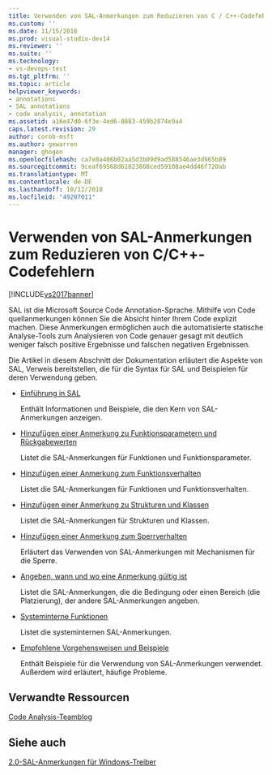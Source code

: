 ```yaml
---
title: Verwenden von SAL-Anmerkungen zum Reduzieren von C / C++-Codefehlern | Microsoft-Dokumentation
ms.custom: ''
ms.date: 11/15/2016
ms.prod: visual-studio-dev14
ms.reviewer: ''
ms.suite: ''
ms.technology:
- vs-devops-test
ms.tgt_pltfrm: ''
ms.topic: article
helpviewer_keywords:
- annotations
- SAL annotations
- code analysis, annotation
ms.assetid: a16e47d0-6f3e-4ed6-8883-459b2874e9a4
caps.latest.revision: 29
author: corob-msft
ms.author: gewarren
manager: ghogen
ms.openlocfilehash: ca7e8a406b02aa5d3b09d9ad588546ae3d965b89
ms.sourcegitcommit: 9ceaf69568d61023868ced59108ae4dd46f720ab
ms.translationtype: MT
ms.contentlocale: de-DE
ms.lasthandoff: 10/12/2018
ms.locfileid: "49207011"
---
```

# <a name="using-sal-annotations-to-reduce-cc-code-defects"></a>Verwenden von SAL-Anmerkungen zum Reduzieren von C/C++-Codefehlern
[!INCLUDE[vs2017banner](../includes/vs2017banner.md)]

SAL ist die Microsoft Source Code Annotation-Sprache. Mithilfe von Code quellanmerkungen können Sie die Absicht hinter Ihrem Code explizit machen. Diese Anmerkungen ermöglichen auch die automatisierte statische Analyse-Tools zum Analysieren von Code genauer gesagt mit deutlich weniger falsch positive Ergebnisse und falschen negativen Ergebnissen.  
  
 Die Artikel in diesem Abschnitt der Dokumentation erläutert die Aspekte von SAL, Verweis bereitstellen, die für die Syntax für SAL und Beispielen für deren Verwendung geben.  
  
-   [Einführung in SAL](../code-quality/understanding-sal.md)  
  
     Enthält Informationen und Beispiele, die den Kern von SAL-Anmerkungen anzeigen.  
  
-   [Hinzufügen einer Anmerkung zu Funktionsparametern und Rückgabewerten](../code-quality/annotating-function-parameters-and-return-values.md)  
  
     Listet die SAL-Anmerkungen für Funktionen und Funktionsparameter.  
  
-   [Hinzufügen einer Anmerkung zum Funktionsverhalten](../code-quality/annotating-function-behavior.md)  
  
     Listet die SAL-Anmerkungen für Funktionen und Funktionsverhalten.  
  
-   [Hinzufügen einer Anmerkung zu Strukturen und Klassen](../code-quality/annotating-structs-and-classes.md)  
  
     Listet die SAL-Anmerkungen für Strukturen und Klassen.  
  
-   [Hinzufügen einer Anmerkung zum Sperrverhalten](../code-quality/annotating-locking-behavior.md)  
  
     Erläutert das Verwenden von SAL-Anmerkungen mit Mechanismen für die Sperre.  
  
-   [Angeben, wann und wo eine Anmerkung gültig ist](../code-quality/specifying-when-and-where-an-annotation-applies.md)  
  
     Listet die SAL-Anmerkungen, die die Bedingung oder einen Bereich (die Platzierung), der andere SAL-Anmerkungen angeben.  
  
-   [Systeminterne Funktionen](../code-quality/intrinsic-functions.md)  
  
     Listet die systeminternen SAL-Anmerkungen.  
  
-   [Empfohlene Vorgehensweisen und Beispiele](../code-quality/best-practices-and-examples-sal.md)  
  
     Enthält Beispiele für die Verwendung von SAL-Anmerkungen verwendet. Außerdem wird erläutert, häufige Probleme.  
  
## <a name="related-resources"></a>Verwandte Ressourcen  
 [Code Analysis-Teamblog](http://go.microsoft.com/fwlink/?LinkId=251197)  
  
## <a name="see-also"></a>Siehe auch  
 [2.0-SAL-Anmerkungen für Windows-Treiber](http://go.microsoft.com/fwlink/?LinkId=250979)




